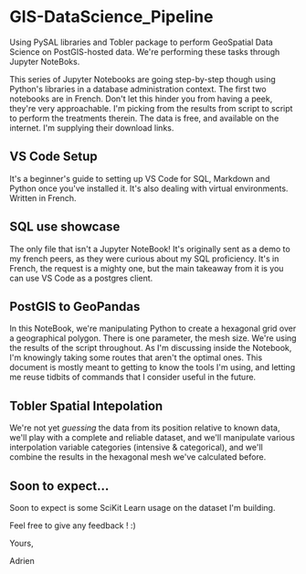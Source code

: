 # GIS-DataScience_Pipeline

Using PySAL libraries and Tobler package to perform GeoSpatial Data Science on PostGIS-hosted data. We're performing these tasks through Jupyter NoteBoks. 

This series of Jupyter Notebooks are going step-by-step though using Python's libraries in a database administration context. The first two notebooks are in French. Don't let this hinder you from having a peek, they're very approachable. I'm picking from the results from script to script to perform the treatments therein. The data is free, and available on the internet. I'm supplying their download links.

## VS Code Setup 

It's a beginner's guide to setting up VS Code for SQL, Markdown and Python once you've installed it. It's also dealing with virtual environments. Written in French.

## SQL use showcase

The only file that isn't a Jupyter NoteBook! It's originally sent as a demo to my french peers, as they were curious about my SQL proficiency. It's in French, the request is a mighty one, but the main takeaway from it is you can use VS Code as a postgres client.

## PostGIS to GeoPandas 

In this NoteBook, we're manipulating Python to create a hexagonal grid over a geographical polygon. There is one parameter, the mesh size. We're using the results of the script throughout. As I'm discussing inside the Notebook, I'm knowingly taking some routes that aren't the optimal ones. This document is mostly meant to getting to know the tools I'm using, and letting me reuse tidbits of commands that I consider useful in the future.

## Tobler Spatial Intepolation

We're not yet *guessing* the data from its position relative to known data, we'll play with a complete and reliable dataset, and we'll manipulate various interpolation variable categories (intensive & categorical), and we'll combine the results in the hexagonal mesh we've calculated before.

## Soon to expect...

Soon to expect is some SciKit Learn usage on the dataset I'm building.

Feel free to give any feedback ! :)

Yours,

Adrien
